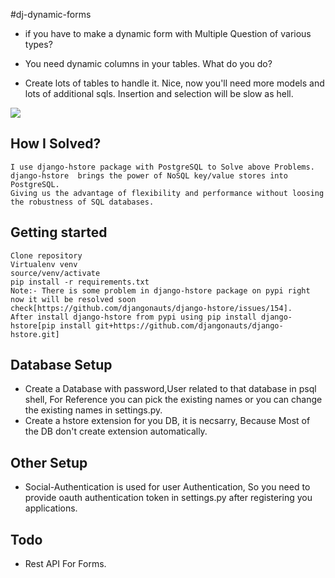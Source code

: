#dj-dynamic-forms

  * if you have to make a dynamic form with Multiple Question of various types?

  * You need dynamic columns in your tables. What do you do?

  * Create lots of tables to handle it. Nice, now you'll need more models and lots of additional sqls. Insertion and selection will be slow as hell.

![](https://aruntakkar.github.io/assets/images/create_form.png)

## How I Solved?
    I use django-hstore package with PostgreSQL to Solve above Problems.
    django-hstore  brings the power of NoSQL key/value stores into PostgreSQL.
    Giving us the advantage of flexibility and performance without loosing the robustness of SQL databases.


## Getting started

    Clone repository
    Virtualenv venv
    source/venv/activate
    pip install -r requirements.txt
    Note:- There is some problem in django-hstore package on pypi right now it will be resolved soon check[https://github.com/djangonauts/django-hstore/issues/154].
    After install django-hstore from pypi using pip install django-hstore[pip install git+https://github.com/djangonauts/django-hstore.git]

## Database Setup
* Create a Database with password,User related to that database in psql shell, For Reference you can pick the existing names or you can change the existing names in settings.py.
* Create a hstore extension for you DB, it is necsarry, Because Most of the DB don't create extension automatically.

## Other Setup
* Social-Authentication is used for user Authentication, So you need to provide oauth authentication token in settings.py after registering you applications.

## Todo
* Rest API For Forms.